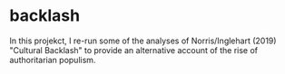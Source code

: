 # backlash
In this projekct, I re-run some of the analyses of Norris/Inglehart (2019) "Cultural Backlash" to provide an alternative account of the rise of authoritarian populism.
